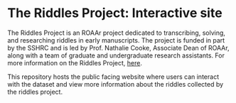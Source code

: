 # The Riddles Project: Interactive site

The Riddles Project is an ROAAr project dedicated to transcribing, solving, and researching riddles in early manuscripts. The project is funded in part by the SSHRC and is led by Prof. Nathalie Cooke, Associate Dean of ROAAr, along with a team of graduate and undergraduate research assistants. For more information on the Riddles Project, [here](https://news.library.mcgill.ca/tag/timeless-riddles/).

This repository hosts the public facing website where users can interact with the dataset and view more information about the riddles collected by the riddles project.

